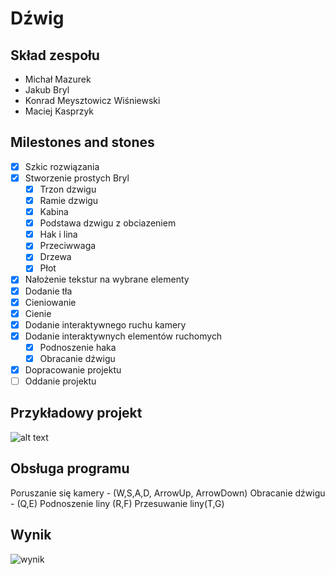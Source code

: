 # Dźwig

## Skład zespołu
- Michał Mazurek
- Jakub Bryl
- Konrad Meysztowicz Wiśniewski
- Maciej Kasprzyk

## Milestones and stones
- [x] Szkic rozwiązania
- [x] Stworzenie prostych Bryl
    - [x] Trzon dzwigu
    - [x] Ramie dzwigu
    - [x] Kabina
    - [x] Podstawa dzwigu z obciazeniem
    - [x] Hak i lina
    - [x] Przeciwwaga
    - [x] Drzewa
    - [x] Płot
- [x] Nałożenie tekstur na wybrane elementy
- [x] Dodanie tła
- [x] Cieniowanie
- [x] Cienie 
- [x] Dodanie interaktywnego ruchu kamery
- [x] Dodanie interaktywnych elementów ruchomych
    - [x] Podnoszenie haka
    - [x] Obracanie dźwigu
- [x] Dopracowanie projektu
- [ ] Oddanie projektu

## Przykładowy projekt
![alt text](https://4.allegroimg.com/original/0cec95/5b86b01449e58638a793dc6169c4)



## Obsługa programu
Poruszanie się kamery - (W,S,A,D, ArrowUp, ArrowDown)
Obracanie dźwigu - (Q,E)
Podnoszenie liny (R,F)
Przesuwanie liny(T,G)

## Wynik
![wynik](screen.png)



